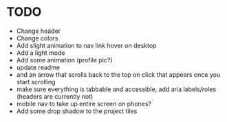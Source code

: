 # TODO

- Change header
- Change colors
- Add slight animation to nav link hover on desktop
- Add a light mode
- Add some animation (profile pic?)
- update readme
- and an arrow that scrolls back to the top on click that appears once you start scrolling
- make sure everything is tabbable and accessible, add aria labels/roles (headers are currently not)
- mobile nav to take up entire screen on phones?
- Add some drop shadow to the project tiles

